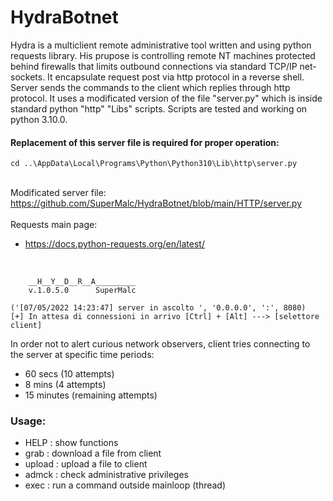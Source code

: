 # HydraBotnet
Hydra is a multiclient remote administrative tool written and using python requests library. His prupose is controlling remote NT machines protected behind firewalls that limits outbound connections via standard TCP/IP net-sockets. It encapsulate request post via http protocol in a reverse shell. Server sends the commands to the client which replies through http protocol. It uses a modificated version of the file "server.py" which is inside standard python "http" "Libs" scripts. Scripts are tested and working on python 3.10.0.

#### Replacement of this server file is required for proper operation:
```
cd ..\AppData\Local\Programs\Python\Python310\Lib\http\server.py
```
<br>Modificated server file:
https://github.com/SuperMalc/HydraBotnet/blob/main/HTTP/server.py
<br>
<br>Requests main page:
- https://docs.python-requests.org/en/latest/
<br>

```
    __H__Y__D__R__A_________
    v.1.0.5.0      SuperMalc

('[07/05/2022 14:23:47] server in ascolto ', '0.0.0.0', ':', 8080)
[+] In attesa di connessioni in arrivo [Ctrl] + [Alt] ---> [selettore client]
```

In order not to alert curious network observers, client tries connecting to the server at specific time periods:<br>
* 60 secs (10 attempts)
* 8 mins (4 attempts)
* 15 minutes (remaining attempts)

### Usage:
* HELP   : show functions
* grab   : download a file from client
* upload : upload a file to client
* admck  : check administrative privileges
* exec   : run a command outside mainloop (thread)
